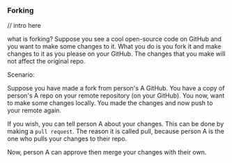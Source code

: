 ### Forking

// intro here

what is forking?
Suppose you see a cool open-source code on GitHub and you want to make some changes to it. What you do is you fork it and make changes to it as you please on your GitHub. The changes that you make will not affect the original repo.

Scenario:

Suppose you have made a fork from person's A GitHub.
You have a copy of person's A repo on your remote repository (on your GitHub).
You now, want to make some changes locally.
You made the changes and now push to your remote again.

If you wish, you can tell person A about your changes. This can be done by making a `pull request`. The reason it is called pull, because person A is the one who pulls your changes to their repo.

Now, person A can approve then merge your changes with their own.
